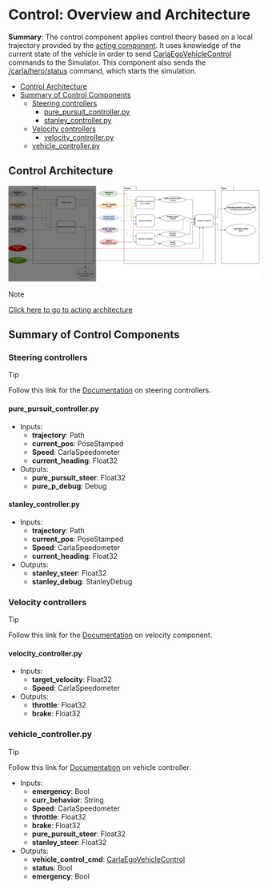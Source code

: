 # Control: Overview and Architecture

**Summary**: 
The control component applies control theory based on a local trajectory provided
by the [acting component](./../acting/README.md). It uses knowledge of the current state
of the vehicle in order to send [CarlaEgoVehicleControl](https://carla.readthedocs.io/en/0.9.8/ros_msgs/#CarlaEgoVehicleControlmsg) commands to the Simulator. This component also sends the [/carla/hero/status](https://leaderboard.carla.org/get_started/) command,
which starts the simulation.

- [Control Architecture](#control-architecture)
- [Summary of Control Components](#summary-of-control-components)
  - [Steering controllers](#steering-controllers)
    - [pure\_pursuit\_controller.py](#pure_pursuit_controllerpy)
    - [stanley\_controller.py](#stanley_controllerpy)
  - [Velocity controllers](#velocity-controllers)
    - [velocity\_controller.py](#velocity_controllerpy)
  - [vehicle\_controller.py](#vehicle_controllerpy)

## Control Architecture

![MISSING: Control-ARCHITECTURE](./../assets/control/control_architecture.png)

> [!NOTE] 
> [Click here to go to acting architecture](./../acting/architecture_documentation.md)

## Summary of Control Components

### Steering controllers 
> [!TIP] 
> Follow this link for the [Documentation](./steering_controllers.md) on steering controllers.

#### pure_pursuit_controller.py 

- Inputs:
  - **trajectory**: Path
  - **current_pos**: PoseStamped
  - **Speed**: CarlaSpeedometer
  - **current_heading**: Float32
- Outputs:
  - **pure_pursuit_steer**: Float32
  - **pure_p_debug**: Debug

#### stanley_controller.py

- Inputs:
  - **trajectory**: Path
  - **current_pos**: PoseStamped
  - **Speed**: CarlaSpeedometer
  - **current_heading**: Float32
- Outputs:
  - **stanley_steer**: Float32
  - **stanley_debug**: StanleyDebug

### Velocity controllers 
> [!TIP]
> Follow this link for the [Documentation](./velocity_controller.md) on velocity component.

#### velocity_controller.py

- Inputs:
  - **target_velocity**: Float32
  - **Speed**: CarlaSpeedometer
- Outputs:
  - **throttle**: Float32
  - **brake**: Float32

### vehicle_controller.py
> [!TIP]
> Follow this link for [Documentation](./vehicle_controller.md) on vehicle controller.

- Inputs:
  - **emergency**: Bool
  - **curr_behavior**: String
  - **Speed**: CarlaSpeedometer
  - **throttle**: Float32
  - **brake**: Float32
  - **pure_pursuit_steer**: Float32
  - **stanley_steer**: Float32
- Outputs:
  - **vehicle_control_cmd**: [CarlaEgoVehicleControl](https://carla.readthedocs.io/en/0.9.8/ros_msgs/#CarlaEgoVehicleControlmsg)
  - **status**: Bool
  - **emergency**: Bool